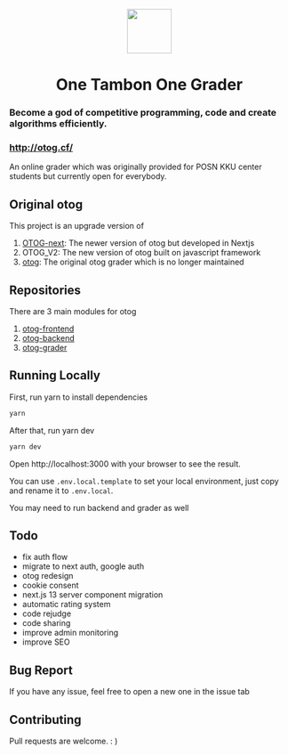 <p align="center">
  <a href="https://otog.cf">
    <img src="https://github.com/phakphum-dev/otog-frontend/raw/main/public/logo512.png" width="80" />
  </a>
</p>

<h1 align="center">One Tambon One Grader</h1>

### Become a god of competitive programming, code and create algorithms efficiently.

### http://otog.cf/

An online grader which was originally provided for POSN KKU center students but currently open for everybody.

## Original otog

This project is an upgrade version of

1. [OTOG-next](https://github.com/karnjj/OTOG-next): The newer version of otog but developed in Nextjs
2. OTOG_V2: The new version of otog built on javascript framework
3. [otog](https://github.com/phizaz/otog): The original otog grader which is no longer maintained

## Repositories

There are 3 main modules for otog

1. [otog-frontend](https://github.com/phakphum-dev/otog-frontend)
2. [otog-backend](https://github.com/phakphum-dev/otog-backend)
3. [otog-grader](https://github.com/phakphum-dev/otog-grader)

## Running Locally

First, run yarn to install dependencies

```bash
yarn
```

After that, run yarn dev

```bash
yarn dev
```

Open http://localhost:3000 with your browser to see the result.

You can use `.env.local.template` to set your local environment, just copy and rename it to `.env.local`.

You may need to run backend and grader as well

## Todo

- fix auth flow
- migrate to next auth, google auth
- otog redesign
- cookie consent
- next.js 13 server component migration
- automatic rating system
- code rejudge
- code sharing
- improve admin monitoring
- improve SEO

## Bug Report

If you have any issue, feel free to open a new one in the issue tab

## Contributing

Pull requests are welcome. : )
